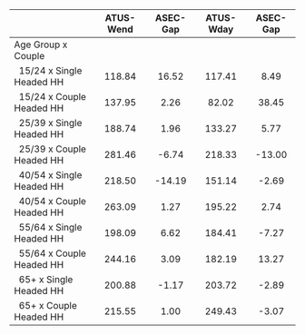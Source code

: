 
|                      |    ATUS-Wend |     ASEC-Gap |    ATUS-Wday |     ASEC-Gap |
| -------------------- | :----------: | :----------: | :----------: | :----------: |
| Age Group x Couple   |              |              |              |              |
| &nbsp;&nbsp;15/24 x Single Headed HH |       118.84 |        16.52 |       117.41 |         8.49 |
| &nbsp;&nbsp;15/24 x Couple Headed HH |       137.95 |         2.26 |        82.02 |        38.45 |
| &nbsp;&nbsp;25/39 x Single Headed HH |       188.74 |         1.96 |       133.27 |         5.77 |
| &nbsp;&nbsp;25/39 x Couple Headed HH |       281.46 |        -6.74 |       218.33 |       -13.00 |
| &nbsp;&nbsp;40/54 x Single Headed HH |       218.50 |       -14.19 |       151.14 |        -2.69 |
| &nbsp;&nbsp;40/54 x Couple Headed HH |       263.09 |         1.27 |       195.22 |         2.74 |
| &nbsp;&nbsp;55/64 x Single Headed HH |       198.09 |         6.62 |       184.41 |        -7.27 |
| &nbsp;&nbsp;55/64 x Couple Headed HH |       244.16 |         3.09 |       182.19 |        13.27 |
| &nbsp;&nbsp;65+ x Single Headed HH |       200.88 |        -1.17 |       203.72 |        -2.89 |
| &nbsp;&nbsp;65+ x Couple Headed HH |       215.55 |         1.00 |       249.43 |        -3.07 |


